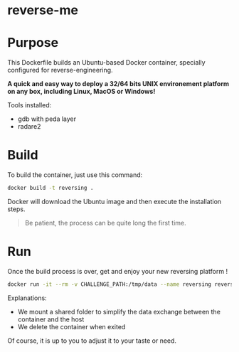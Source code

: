 # reverse-me

# Purpose

This Dockerfile builds an Ubuntu-based Docker container, specially configured for reverse-engineering.

**A quick and easy way to deploy a 32/64 bits UNIX environement platform on any box, including Linux, MacOS or Windows!**

Tools installed:

- gdb with peda layer
- radare2

# Build

To build the container, just use this command:

```bash
docker build -t reversing .
```

Docker will download the Ubuntu image and then execute the installation steps.

> Be patient, the process can be quite long the first time.

# Run

Once the build process is over, get and enjoy your new reversing platform !

```bash
docker run -it --rm -v CHALLENGE_PATH:/tmp/data --name reversing reversing
```

Explanations:

- We mount a shared folder to simplify the data exchange between the container and the host
- We delete the container when exited

Of course, it is up to you to adjust it to your taste or need.

